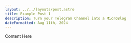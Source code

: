 ```yaml
---
layout: ../../layouts/post.astro
title: Example Post 1
description: Turn your Telegram Channel into a MicroBlog
dateFormatted: Aug 11th, 2024
---
```


Content Here
